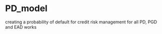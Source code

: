 # PD_model
creating a probability of default for credit risk management for all PD, PGD and EAD works 
